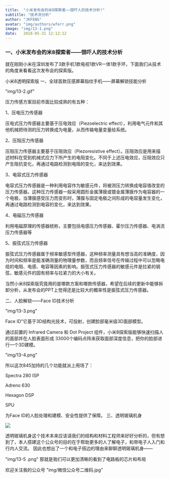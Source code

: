 ```yaml
---
title:  "小米发布会的米8探索者——很吓人的技术分析!"
subtitle: "技术流分析"
author: "JKFENG"
avatar: "img/authors/wferr.png"
image: "img/13-1.png"
date:   2018-05-31 12:12:12
---
```





### 一、小米发布会的米8探索者——很吓人的技术分析





就在刚刚小米在深圳发布了3款手机1款电视1款VR一体1款手环，下面我们从技术的角度来看看这次发布会的探索版。

小米8透明探索版
一、全球首款压感屏幕指纹手机——屏幕解锁技能分析

"img/13-2.gif"



压力传感方案目前市面比较成熟的有五种：



1、压电压力传感器

压电式压力传感器主要基于压电效应（Piezoelectric effect），利用电气元件和其他机械把待测的压力转换成为电量，从而传输电量变量给系统。



2、压阻压力传感器

压阻压力传感器主要基于压阻效应（Piezoresistive effect）。压阻效应是用来描述材料在受到机械式应力下所产生的电阻变化。不同于上述压电效应，压阻效应只产生阻抗变化，再通过电路检测到电阻的变化，来达到效果。



3、电容式压力传感器

电容式压力传感器是一种利用电容作为敏感元件，将被测压力转换成电容值改变的压力传感器。这种压力传感器一般采用圆形金属薄膜或镀金属薄膜作为电容器的一个电极，当薄膜感受压力而变形时，薄膜与固定电极之间形成的电容量发生变化，再通过电路检测到电容的变化，来达到效果。



4、电磁压力传感器

利用电磁原理的传感器统称，主要包括电感压力传感器、霍尔压力传感器、电涡流压力传感器等



5、振弦式压力传感器

振弦式压力传感器属于频率敏感型传感器，这种频率测量具有想当高的准确度，因为时间和频率是能准确测量的物理量参数，而且频率信号在传输过程中可以忽略电缆的电阻、电感、电容等因素的影响。振弦式压力传感器的敏感元件是拉紧的钢弦，敏感元件的固有频率与拉紧力的大小有关。



当然小米8探索版究竟用的是哪款方案和哪款传感器，希望在后续的更新中能够拆卸分析，从发布会的PPT上觉得还是比较大的概率性是振弦式压力传感器。

二、人脸解锁——Face ID技术分析



"img/13-3.png"



Face ID”它基于3D结构光技术，可投射，创建脸部毫米级3D面部模型。

通过前置的 Infrared Camera 和 Dot Project 组件，小米8探索版能够快速扫描人的面部并在人脸表面形成 33000个编码点阵来获取面部深度信息，把你的脸部进行一个3D建模。

"img/13-4.png"



所以这次845加持的几个功能就派上用场了：

Spectra 280 ISP

Adreno 630

Hexagon DSP

SPU

为Face ID的人脸处理和建模、安全性提供了保障。
三、透明玻璃机身

<img src="/e/13-1.jpg"/>

透明玻璃机身这个技术本来应该请我们的结构和材料工程师来好好分析的，但有想到了，本人搭建这个公众号的目的在于帮助更多的人了解电子，和带电子人入门和行内人交流。
因此也想出了一个和电子搭边的理由来聊聊透明玻璃机身——

"img/13-5	.png"
那就是我们可以更加清晰的看到了电路板的芯片和布局

欢迎关注我的公众号
"img/微信公众号二维码.jpg"
